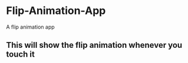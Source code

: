 # Flip-Animation-App
A flip animation app
## This will show the flip animation whenever you touch it
